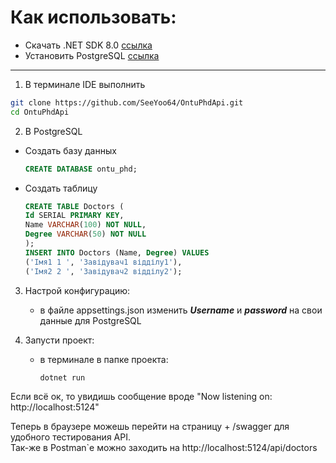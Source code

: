 # Как использовать:
  - Скачать .NET SDK 8.0 [ссылка](https://dotnet.microsoft.com/ru-ru/download)
  - Установить PostgreSQL [ссылка](https://www.postgresql.org/download/)

---

1. В терминале IDE выполнить
  ```bash
  git clone https://github.com/SeeYoo64/OntuPhdApi.git  
  cd OntuPhdApi  
  ```

2. В PostgreSQL
  - Создать базу данных
    ```sql
    CREATE DATABASE ontu_phd;  
    ```
  - Создать таблицу
    ```sql
    CREATE TABLE Doctors (  
    Id SERIAL PRIMARY KEY,  
    Name VARCHAR(100) NOT NULL,  
    Degree VARCHAR(50) NOT NULL
    );  
    INSERT INTO Doctors (Name, Degree) VALUES  
    ('Імя1 1 ', 'Завідувач1 відділу1'),  
    ('Імя2 2 ', 'Завідувач2 відділу2');  
    ```

 3. Настрой конфигурацию:
    - в файле appsettings.json изменить **_Username_** и **_password_** на свои данные для PostgreSQL

 4. Запусти проект:
    - в терминале в папке проекта:
      ```bash
      dotnet run
      ```
  Если всё ок, то увидишь сообщение вроде "Now listening on: http://localhost:5124" <br>

  Теперь в браузере можешь перейти на страницу + /swagger для удобного тестирования API. <br>
  Так-же в Postman`e можно заходить на http://localhost:5124/api/doctors
  



















